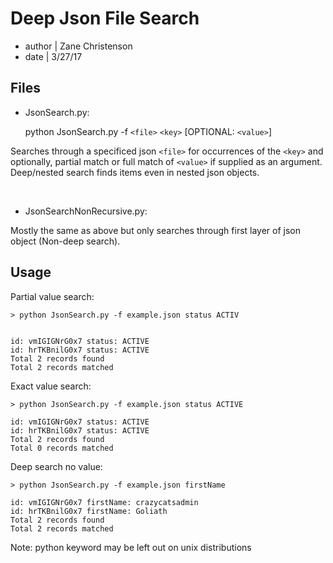 # Deep Json File Search

* author | Zane Christenson
* date   | 3/27/17


## Files

* JsonSearch.py:

    python JsonSearch.py -f `<file>` `<key>` [OPTIONAL: `<value>`]

Searches through a specificed json `<file>` for 
occurrences of the `<key>` and optionally, partial match or full match of `<value>` if 
supplied as an argument. Deep/nested search finds items even in nested 
json objects.

<br />

* JsonSearchNonRecursive.py:

Mostly the same as above but only searches through first layer of
json object (Non-deep search).


## Usage

Partial value search:

    > python JsonSearch.py -f example.json status ACTIV


    id: vmIGIGNrG0x7 status: ACTIVE
    id: hrTKBnilG0x7 status: ACTIVE
    Total 2 records found
    Total 2 records matched
    
Exact value search:

    > python JsonSearch.py -f example.json status ACTIVE
    
    id: vmIGIGNrG0x7 status: ACTIVE
    id: hrTKBnilG0x7 status: ACTIVE
    Total 2 records found
    Total 0 records matched


Deep search no value:

    > python JsonSearch.py -f example.json firstName

    id: vmIGIGNrG0x7 firstName: crazycatsadmin
    id: hrTKBnilG0x7 firstName: Goliath
    Total 2 records found
    Total 2 records matched



Note: python keyword may be left out on unix distributions
    
